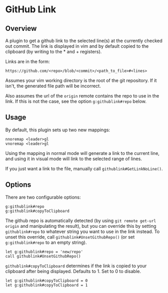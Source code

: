 GitHub Link
=============

Overview
------------

A plugin to get a github link to the selected line(s) at the currently checked
out commit. The link is displayed in vim and by default copied to the clipboard
(by writing to the * and + registers).

Links are in the form:

	https://github.com/<repo>/blob/<commit>/<path_to_file>#<lines>

Assumes your vim working directory is the root of the git repository. If it
isn't, the generated file path will be incorrect.

Also assumes the url of the `origin` remote contains the repo to use in the
link. If this is not the case, see the option `g:githublink#repo` below.

Usage
------------

By default, this plugin sets up two new mappings:

	nnoremap <leader>gl
	vnoremap <leader>gl

Using the mapping in normal mode will generate a link to the current line, and
using it in visual mode will link to the selected range of lines.

If you just want a link to the file, manually call `githublink#GetLinkNoLine()`.

Options
------------

There are two configurable options:

	g:githublink#repo
	g:githublink#copyToClipboard

The github repo is automatically detected (by using `git remote get-url origin`
and manipulating the result), but you can override this by setting
`githublink#repo` to whatever string you want to use in the link instead.
To unset this override, call `githublink#UnsetGithubRepo()` (or set
`g:githublink#repo` to an empty string).

	let g:githublink#repo = 'new/repo'
	call githublink#UnsetGithubRepo()

`githublink#copyToClipboard` determines if the link is copied to your clipboard
after being displayed. Defaults to 1. Set to 0 to disable.

	let g:githublink#copyToClipboard = 0
	let g:githublink#copyToClipboard = 1
